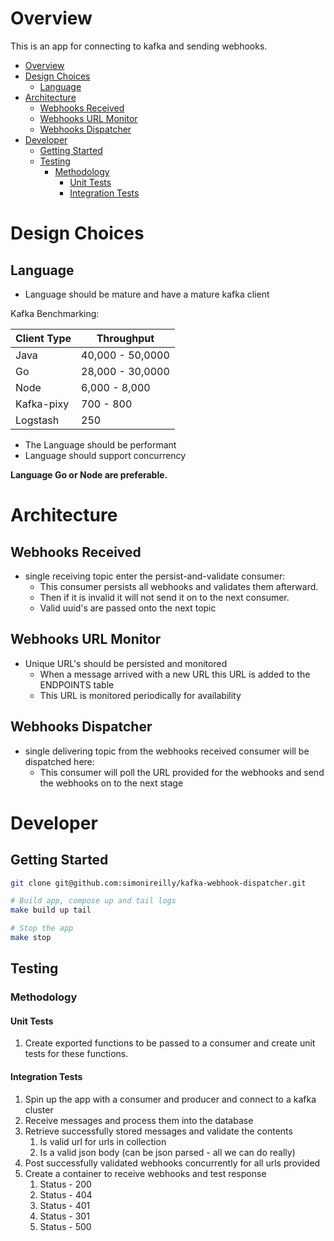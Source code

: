 # Overview

This is an app for connecting to kafka and sending webhooks.

- [Overview](#Overview)
- [Design Choices](#Design-Choices)
  - [Language](#Language)
- [Architecture](#Architecture)
  - [Webhooks Received](#Webhooks-Received)
  - [Webhooks URL Monitor](#Webhooks-URL-Monitor)
  - [Webhooks Dispatcher](#Webhooks-Dispatcher)
- [Developer](#Developer)
  - [Getting Started](#Getting-Started)
  - [Testing](#Testing)
    - [Methodology](#Methodology)
      - [Unit Tests](#Unit-Tests)
      - [Integration Tests](#Integration-Tests)
      
# Design Choices

## Language

- Language should be mature and have a mature kafka client

Kafka Benchmarking:

| Client Type | Throughput       |
|-------------|------------------|
| Java        | 40,000 - 50,0000 |
| Go          | 28,000 - 30,0000 |
| Node        | 6,000 - 8,000   |
| Kafka-pixy  | 700 - 800        |
| Logstash    | 250              |

- The Language should be performant
- Language should support concurrency

**Language Go or Node are preferable.**

# Architecture

## Webhooks Received

- single receiving topic enter the persist-and-validate consumer:
    - This consumer persists all webhooks and validates them afterward.
    - Then if it is invalid it will not send it on to the next consumer.
    - Valid uuid's are passed onto the next topic

## Webhooks URL Monitor

- Unique URL's should be persisted and monitored
    - When a message arrived with a new URL this URL is added to the ENDPOINTS table
    - This URL is monitored periodically for availability

## Webhooks Dispatcher

- single delivering topic from the webhooks received consumer will be dispatched here:
    - This consumer will poll the URL provided for the webhooks and send the webhooks on to the next stage
    

# Developer

## Getting Started

```bash
git clone git@github.com:simonireilly/kafka-webhook-dispatcher.git

# Build app, compose up and tail logs
make build up tail

# Stop the app
make stop
```

## Testing

### Methodology

#### Unit Tests

1. Create exported functions to be passed to a consumer and create unit tests for these functions.

#### Integration Tests

1. Spin up the app with a consumer and producer and connect to a kafka cluster
2. Receive messages and process them into the database
3. Retrieve successfully stored messages and validate the contents
   1. Is valid url for urls in collection
   2. Is a valid json body (can be json parsed - all we can do really)
4. Post successfully validated webhooks concurrently for all urls provided
5. Create a container to receive webhooks and test response
   1. Status - 200
   2. Status - 404
   3. Status - 401
   4. Status - 301
   5. Status - 500

